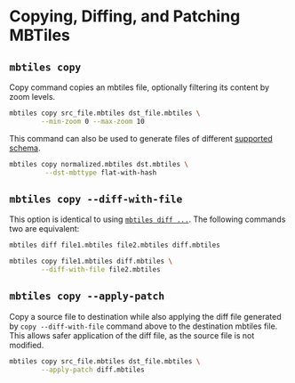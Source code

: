 # Copying, Diffing, and Patching MBTiles

## `mbtiles copy`

Copy command copies an mbtiles file, optionally filtering its content by zoom levels.

```bash
mbtiles copy src_file.mbtiles dst_file.mbtiles \
        --min-zoom 0 --max-zoom 10
```

This command can also be used to generate files of different [supported schema](mbtiles-schema.md).

```bash
mbtiles copy normalized.mbtiles dst.mbtiles \
         --dst-mbttype flat-with-hash
```

## `mbtiles copy --diff-with-file`

This option is identical to using [`mbtiles diff ...`](mbtiles-diff.md). The following commands two are equivalent:

```bash
mbtiles diff file1.mbtiles file2.mbtiles diff.mbtiles

mbtiles copy file1.mbtiles diff.mbtiles \
        --diff-with-file file2.mbtiles
```

## `mbtiles copy --apply-patch`

Copy a source file to destination while also applying the diff file generated by `copy --diff-with-file` command above
to the destination mbtiles file. This allows safer application of the diff file, as the source file is not modified.

```bash
mbtiles copy src_file.mbtiles dst_file.mbtiles \
        --apply-patch diff.mbtiles
```
